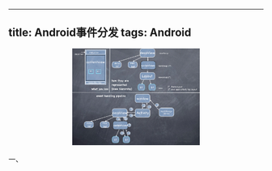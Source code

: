 ---
title: Android事件分发
tags: Android
-------------



<center>
    <img src="../images/android-view-event-dispatch-1.png" width="50%"/>
</center>

一、